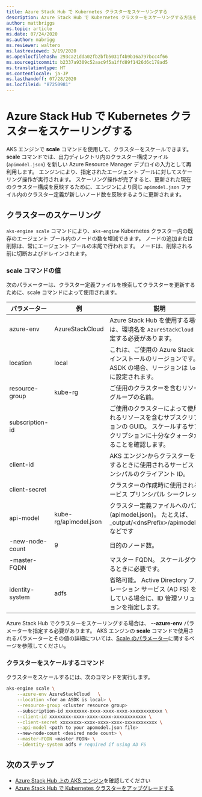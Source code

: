 ```yaml
---
title: Azure Stack Hub で Kubernetes クラスターをスケーリングする
description: Azure Stack Hub で Kubernetes クラスターをスケーリングする方法を学習します。
author: mattbriggs
ms.topic: article
ms.date: 07/24/2020
ms.author: mabrigg
ms.reviewer: waltero
ms.lastreviewed: 3/19/2020
ms.openlocfilehash: 293ca21dda02fb2bfb5031f4b9b16a797bcc4f66
ms.sourcegitcommit: b2337a9309c52aac9f5a1ffd89f1426d6c178ad5
ms.translationtype: HT
ms.contentlocale: ja-JP
ms.lasthandoff: 07/28/2020
ms.locfileid: "87250981"
---
```

# <a name="scale-a-kubernetes-cluster-on-azure-stack-hub"></a>Azure Stack Hub で Kubernetes クラスターをスケーリングする

AKS エンジンで **scale** コマンドを使用して、クラスターをスケールできます。 **scale** コマンドでは、出力ディレクトリ内のクラスター構成ファイル (`apimodel.json`) を新しい Azure Resource Manager デプロイの入力として再利用します。 エンジンにより、指定されたエージェント プールに対してスケーリング操作が実行されます。 スケーリング操作が完了すると、更新された現在のクラスター構成を反映するために、エンジンにより同じ `apimodel.json` ファイル内のクラスター定義が新しいノード数を反映するように更新されます。

## <a name="scale-a-cluster"></a>クラスターのスケーリング

`aks-engine scale` コマンドにより、`aks-engine` Kubernetes クラスター内の既存のエージェント プール内のノードの数を増減できます。 ノードの追加または削除は、常にエージェント プールの末尾で行われます。 ノードは、削除される前に切断およびドレインされます。

### <a name="values-for-the-scale-command"></a>scale コマンドの値

次のパラメーターは、クラスター定義ファイルを検索してクラスターを更新するために、scale コマンドによって使用されます。

| パラメーター | 例 | 説明 |
| --- | --- | --- | 
| azure-env | AzureStackCloud | Azure Stack Hub を使用する場合は、環境名を `AzureStackCloud` に設定する必要があります。 | 
| location | local | これは、ご使用の Azure Stack Hub インストールのリージョンです。 ASDK の場合、リージョンは `local` に設定されます。  | 
| resource-group | kube-rg | ご使用のクラスターを含むリソース グループの名前。 | 
| subscription-id |  | ご使用のクラスターによって使用されるリソースを含むサブスクリプションの GUID。 スケールするサブスクリプションに十分なクォータがあることを確認します。 | 
| client-id |  | AKS エンジンからクラスターを作成するときに使用されるサービス プリンシパルのクライアント ID。 | 
| client-secret |  | クラスターの作成時に使用されるサービス プリンシパル シークレット。 | 
| api-model | kube-rg/apimodel.json | クラスター定義ファイルへのパス (apimodel.json)。 たとえば、_output/\<dnsPrefix>/apimodel.json などです | 
| -new-node-count | 9 | 目的のノード数。 | 
| -master-FQDN |  | マスター FQDN。 スケールダウンするときに必要です。 |
| identity-system | adfs | 省略可能。 Active Directory フェデレーション サービス (AD FS) を使用している場合に、ID 管理ソリューションを指定します。 |

Azure Stack Hub でクラスターをスケーリングする場合は、 **--azure-env** パラメーターを指定する必要があります。 AKS エンジンの **scale** コマンドで使用されるパラメーターとその値の詳細については、[Scale のパラメーター](https://github.com/Azure/aks-engine/blob/master/docs/topics/scale.md#parameters)に関するページを参照してください。

### <a name="command-to-scale-your-cluster"></a>クラスターをスケールするコマンド

クラスターをスケールするには、次のコマンドを実行します。

```bash
aks-engine scale \
    --azure-env AzureStackCloud   \
    --location <for an ASDK is local> \
    --resource-group <cluster resource group>
    --subscription-id xxxxxxxx-xxxx-xxxx-xxxx-xxxxxxxxxxxx \
    --client-id xxxxxxxx-xxxx-xxxx-xxxx-xxxxxxxxxxxx \
    --client-secret xxxxxxxx-xxxx-xxxx-xxxx-xxxxxxxxxxxx \
    --api-model <path to your apomodel.json file>
    --new-node-count <desired node count> \
    --master-FQDN <master FQDN> \
    --identity-system adfs # required if using AD FS
```

## <a name="next-steps"></a>次のステップ

- [Azure Stack Hub 上の AKS エンジン](azure-stack-kubernetes-aks-engine-overview.md)を確認してください
- [Azure Stack Hub で Kubernetes クラスターをアップグレードする](azure-stack-kubernetes-aks-engine-upgrade.md)